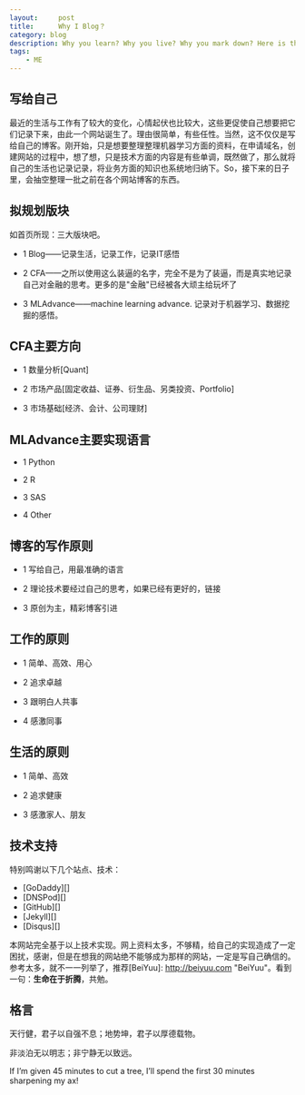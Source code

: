 ```yaml
---
layout:     post
title:      Why I Blog？
category: blog
description: Why you learn? Why you live? Why you mark down? Here is the answer.
tags:
    - ME
---
```


## 写给自己

最近的生活与工作有了较大的变化，心情起伏也比较大，这些更促使自己想要把它们记录下来，由此一个网站诞生了。理由很简单，有些任性。当然，这不仅仅是写给自己的博客。刚开始，只是想要整理整理机器学习方面的资料，在申请域名，创建网站的过程中，想了想，只是技术方面的内容是有些单调，既然做了，那么就将自己的生活也记录记录，将业务方面的知识也系统地归纳下。So，接下来的日子里，会抽空整理一批之前在各个网站博客的东西。

## 拟规划版块
如首页所现：三大版块吧。

* 1 Blog——记录生活，记录工作，记录IT感悟

* 2 CFA——之所以使用这么装逼的名字，完全不是为了装逼，而是真实地记录自己对金融的思考。更多的是"金融"已经被各大顽主给玩坏了

* 3 MLAdvance——machine learning advance. 记录对于机器学习、数据挖掘的感悟。

## CFA主要方向
* 1 数量分析[Quant]

* 2 市场产品[固定收益、证券、衍生品、另类投资、Portfolio]

* 3 市场基础[经济、会计、公司理财]

## MLAdvance主要实现语言
* 1 Python

* 2 R

* 3 SAS

* 4 Other

## 博客的写作原则

* 1 写给自己，用最准确的语言

* 2 理论技术要经过自己的思考，如果已经有更好的，链接

* 3 原创为主，精彩博客引进

## 工作的原则

* 1 简单、高效、用心

* 2 追求卓越

* 3 跟明白人共事

* 4 感激同事

## 生活的原则

* 1 简单、高效

* 2 追求健康

* 3 感激家人、朋友


## 技术支持
特别鸣谢以下几个站点、技术：

* [GoDaddy][]
* [DNSPod][]
* [GitHub][]
* [Jekyll][]
* [Disqus][]

本网站完全基于以上技术实现。网上资料太多，不够精，给自己的实现造成了一定困扰，感谢，但是在想我的网站绝不能够成为那样的网站，一定是写自己确信的。参考太多，就不一一列举了，推荐[BeiYuu]:    http://beiyuu.com  "BeiYuu"。看到一句：**生命在于折腾**，共勉。

## 格言

天行健，君子以自强不息；地势坤，君子以厚德载物。


非淡泊无以明志；非宁静无以致远。

If I’m given 45 minutes to cut a tree, I’ll spend the first 30 minutes sharpening my ax!
